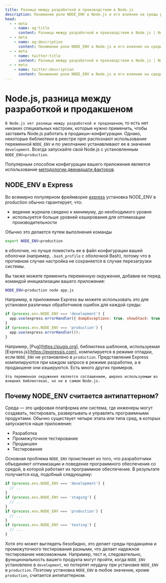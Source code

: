 ```yaml
---
title: Разница между разработкой и производством в Node.js
description: Понимание роли NODE_ENV в Node.js и его влияние на среды разработки и производства.
head:
  - - meta
    - name: og:title
      content: Разница между разработкой и производством в Node.js | Node.js - iDoc.dev
  - - meta
    - name: og:description
      content: Понимание роли NODE_ENV в Node.js и его влияние на среды разработки и производства.
  - - meta
    - name: twitter:title
      content: Разница между разработкой и производством в Node.js | Node.js - iDoc.dev
  - - meta
    - name: twitter:description
      content: Понимание роли NODE_ENV в Node.js и его влияние на среды разработки и производства.
---
```



# Node.js, разница между разработкой и продакшеном

`В Node.js нет разницы между разработкой и продакшеном`, то есть нет никаких специальных настроек, которые нужно применить, чтобы заставить Node.js работать в продакшн-конфигурации. Однако, некоторые библиотеки в реестре npm распознают использование переменной `NODE_ENV` и по умолчанию устанавливают ее в значение `development`. Всегда запускайте свой Node.js с установленным `NODE_ENV=production`.

Популярным способом конфигурации вашего приложения является использование [методологии двенадцати факторов](https://12factor.net).

## NODE_ENV в Express

Во всемирно популярном фреймворке [express](https://expressjs.com) установка NODE_ENV в production обычно гарантирует, что:

+ ведение журнала сведено к минимуму, до необходимого уровня
+ используется больше уровней кэширования для оптимизации производительности

Обычно это делается путем выполнения команды

```bash
export NODE_ENV=production
```

в оболочке, но лучше поместить ее в файл конфигурации вашей оболочки (например, `.bash_profile` с оболочкой Bash), потому что в противном случае настройка не сохраняется в случае перезагрузки системы.

Вы также можете применить переменную окружения, добавив ее перед командой инициализации вашего приложения:

```bash
NODE_ENV=production node app.js
```

Например, в приложении Express вы можете использовать это для установки различных обработчиков ошибок для каждой среды:

```javascript
if (process.env.NODE_ENV === 'development') {
  app.use(express.errorHandler({ dumpExceptions: true, showStack: true }));
}
if (process.env.NODE_ENV === 'production') {
  app.use(express.errorHandler());
}
```

Например, [Pug](https://pugjs.org], библиотека шаблонов, используемая [Express.js](https://expressjs.com], компилируется в режиме отладки, если `NODE_ENV` не установлено в `production`. Представления Express компилируются при каждом запросе в режиме разработки, а в продакшене они кэшируются. Есть много других примеров.

`Эта переменная окружения является соглашением, широко используемым во внешних библиотеках, но не в самом Node.js.`

## Почему NODE_ENV считается антипаттерном?

Среда — это цифровая платформа или система, где инженеры могут создавать, тестировать, развертывать и управлять программными продуктами. Обычно существует четыре этапа или типа сред, в которых запускается наше приложение:

+ Разработка
+ Промежуточное тестирование
+ Продакшен
+ Тестирование

Основная проблема `NODE_ENV` проистекает из того, что разработчики объединяют оптимизации и поведение программного обеспечения со средой, в которой работает их программное обеспечение. В результате получается код, подобный следующему:

```javascript
if (process.env.NODE_ENV === 'development') {
  // ...
}
if (process.env.NODE_ENV === 'staging') {
  // ...
}
if (process.env.NODE_ENV === 'production') {
  // ...
}
if (process.env.NODE_ENV === 'testing') {
  // ...
}
```

Хотя это может выглядеть безобидно, это делает среды продакшена и промежуточного тестирования разными, что делает надежное тестирование невозможным. Например, тест и, следовательно, функциональность вашего продукта могут пройти, когда `NODE_ENV` установлено в `development`, но потерпят неудачу при установке `NODE_ENV` в `production`. Поэтому установка `NODE_ENV` в любое значение, кроме `production`, считается антипаттерном.

